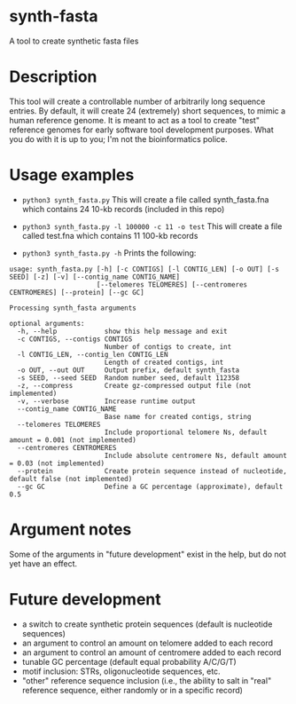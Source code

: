 # synth-fasta
A tool to create synthetic fasta files

# Description
This tool will create a controllable number of arbitrarily long sequence entries. By default, it will create 24 (extremely) short sequences, to mimic a human reference genome. It is meant to act as a tool to create "test" reference genomes for early software tool development purposes. What you do with it is up to you; I'm not the bioinformatics police.

# Usage examples
- `python3 synth_fasta.py`
This will create a file called synth_fasta.fna which contains 24 10-kb records (included in this repo)

- `python3 synth_fasta.py -l 100000 -c 11 -o test`
This will create a file called test.fna which contains 11 100-kb records

- `python3 synth_fasta.py -h`
Prints the following:
```
usage: synth_fasta.py [-h] [-c CONTIGS] [-l CONTIG_LEN] [-o OUT] [-s SEED] [-z] [-v] [--contig_name CONTIG_NAME]
                      [--telomeres TELOMERES] [--centromeres CENTROMERES] [--protein] [--gc GC]

Processing synth_fasta arguments

optional arguments:
  -h, --help            show this help message and exit
  -c CONTIGS, --contigs CONTIGS
                        Number of contigs to create, int
  -l CONTIG_LEN, --contig_len CONTIG_LEN
                        Length of created contigs, int
  -o OUT, --out OUT     Output prefix, default synth_fasta
  -s SEED, --seed SEED  Random number seed, default 112358
  -z, --compress        Create gz-compressed output file (not implemented)
  -v, --verbose         Increase runtime output
  --contig_name CONTIG_NAME
                        Base name for created contigs, string
  --telomeres TELOMERES
                        Include proportional telomere Ns, default amount = 0.001 (not implemented)
  --centromeres CENTROMERES
                        Include absolute centromere Ns, default amount = 0.03 (not implemented)
  --protein             Create protein sequence instead of nucleotide, default false (not implemented)
  --gc GC               Define a GC percentage (approximate), default 0.5
```

# Argument notes
Some of the arguments in "future development" exist in the help, but do not yet have an effect.

# Future development
- a switch to create synthetic protein sequences (default is nucleotide sequences)
- an argument to control an amount on telomere added to each record
- an argument to control an amount of centromere added to each record
- tunable GC percentage (default equal probability A/C/G/T)
- motif inclusion: STRs, oligonucleotide sequences, etc.
- "other" reference sequence inclusion (i.e., the ability to salt in "real" reference sequence, either randomly or in a specific record)
